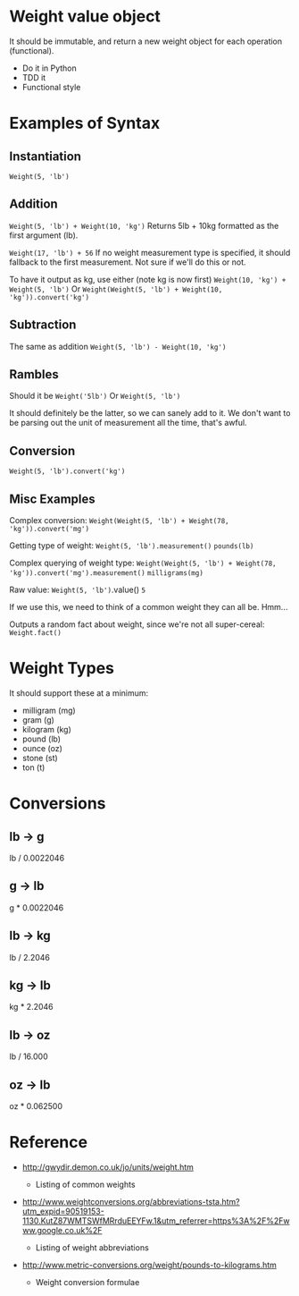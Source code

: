 # Weight value object

It should be immutable, and return a new weight object for each operation
(functional).

- Do it in Python
- TDD it
- Functional style

# Examples of Syntax

## Instantiation
`Weight(5, 'lb')`

## Addition
`Weight(5, 'lb') + Weight(10, 'kg')`
Returns 5lb + 10kg formatted as the first argument (lb).

`Weight(17, 'lb') + 56`
If no weight measurement type is specified, it should fallback 
to the first measurement. Not sure if we'll do this or not.

To have it output as kg, use either (note kg is now first)
`Weight(10, 'kg') + Weight(5, 'lb')`
Or
`Weight(Weight(5, 'lb') + Weight(10, 'kg')).convert('kg')`

## Subtraction

The same as addition
`Weight(5, 'lb') - Weight(10, 'kg')`

## Rambles

Should it be
`Weight('5lb')`
Or
`Weight(5, 'lb')`

It should definitely be the latter, so we can sanely add to it.
We don't want to be parsing out the unit of measurement all the time,
that's awful.

## Conversion
`Weight(5, 'lb').convert('kg')`

## Misc Examples

Complex conversion:
`Weight(Weight(5, 'lb') + Weight(78, 'kg')).convert('mg')`

Getting type of weight:
`Weight(5, 'lb').measurement()`
`pounds(lb)`

Complex querying of weight type:
`Weight(Weight(5, 'lb') + Weight(78, 'kg')).convert('mg').measurement()`
`milligrams(mg)`

Raw value:
`Weight(5, 'lb')`.value()
`5`

If we use this, we need to think of a common weight they can all be.
Hmm...

Outputs a random fact about weight, since we're not all super-cereal:
`Weight.fact()`

# Weight Types

It should support these at a minimum:
- milligram (mg)
- gram (g)
- kilogram (kg)
- pound (lb)
- ounce (oz)
- stone (st)
- ton (t)

# Conversions

## lb -> g

lb / 0.0022046

## g -> lb

g * 0.0022046

## lb -> kg

lb / 2.2046

## kg -> lb

kg * 2.2046

## lb -> oz

lb / 16.000

## oz -> lb

oz * 0.062500


# Reference

- http://gwydir.demon.co.uk/jo/units/weight.htm
    - Listing of common weights

- http://www.weightconversions.org/abbreviations-tsta.htm?utm_expid=90519153-1130.KutZ87WMTSWfMRrduEEYFw.1&utm_referrer=https%3A%2F%2Fwww.google.co.uk%2F
    - Listing of weight abbreviations

- http://www.metric-conversions.org/weight/pounds-to-kilograms.htm
    - Weight conversion formulae

